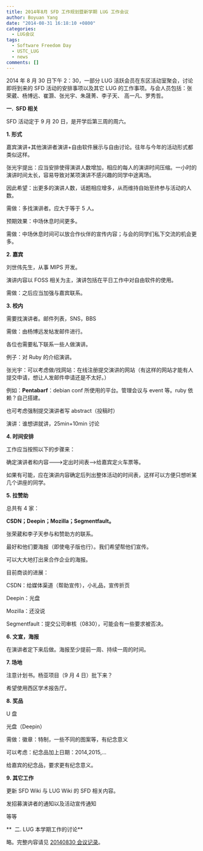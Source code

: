 ```yaml
---
title: 2014年8月 SFD 工作规划暨新学期 LUG 工作会议
author: Boyuan Yang
date: "2014-08-31 16:18:10 +0800"
categories:
  - LUG会议
tags:
  - Software Freedom Day
  - USTC_LUG
  - news
comments: []
---
```


2014 年 8 月 30 日下午 2：30，一部分 LUG 活跃会员在东区活动室聚会，讨论即将到来的 SFD 活动的安排事项以及其它 LUG 的工作事项。与会人员包括：张荣葳、杨博远、崔灏、张光宇、朱晟菁、李子天、 高一凡、罗秀哲。

**一.  SFD 相关**

SFD 活动定于 9 月 20 日，是开学后第三周的周六。

**1. 形式**

嘉宾演讲+其他演讲者演讲+自由软件展示与自由讨论。往年与今年的活动形式都类似这样。

张光宇提出：应当安排使得演讲人数增加，相应的每人的演讲时间压缩。一小时的演讲时间太长，容易导致对某项演讲不感兴趣的同学中途离场。

因此希望：出更多的演讲人数，话题相应增多，从而维持自始至终参与活动的人数。

需做：多找演讲者。应大于等于 5 人。

预期效果：中场休息时间更多。

需做：中场休息时间可以放合作伙伴的宣传内容；与会的同学们私下交流的机会更多。

**2. 嘉宾**

刘世伟先生，从事 MIPS 开发。

演讲内容以 FOSS 相关为主，演讲包括在平日工作中对自由软件的使用。

需做：之后应当加强与嘉宾联系。

**3. 校内**

需要找演讲者。邮件列表，SNS，BBS

需做：由杨博远发帖发邮件进行。

各位也需要私下联系一些人做演讲。

例子：对 Ruby 的介绍演讲。

张光宇：可以考虑做/找网站：在线注册提交演讲的网站（有这样的网站才能有人提交申请，想让人发邮件申请还是不太好。）

例如：**Pentabarf**：debian conf 所使用的平台。管理会议与 event 等。ruby 依赖？自己搭建。

也可考虑强制提交演讲者写 abstract（投稿时）

演讲：谁想讲就讲，25min+10min 讨论

**4. 时间安排**

工作应当按照以下的步骤来：

确定演讲者和内容--->定出时间表-->给嘉宾定火车票等。

如果有可能，应在演讲内容确定后列出整体活动的时间表，这样可以方便只想听某几个讲座的同学。

**5. 拉赞助**

总共有 4 家：

**CSDN；Deepin；Mozilla；Segmentfault。**

张荣葳和李子天参与和赞助方的联系。

最好和他们要海报（即使电子版也行）。我们希望帮他们宣传。

可以大大地打出来合作企业的海报。

目前商谈的进展：

CSDN：给媒体渠道（帮助宣传），小礼品，宣传折页

Deepin：光盘

Mozilla：还没说

Segmentfault：提交公司审核（0830），可能会有一些要求被否决。

**6. 文宣，海报**

在演讲者定下来后做。海报至少提前一周、持续一周的时间。

**7. 场地**

注意计划书。杨亚项目（9 月 4 日）批下来？

希望使用西区学术报告厅。

**8. 奖品**

U 盘

光盘（Deepin）

需做：徽章：特制，一些不同的图案等，有纪念意义

可以考虑：纪念品加上日期：2014,2015,...

给嘉宾的纪念品，要求更有纪念意义。

**9. 其它工作**

更新 SFD Wiki 与 LUG Wiki 的 SFD 相关内容。

发招募演讲者的通知以及活动宣传通知

等等

**  二. LUG 本学期工作的讨论**

略。完整内容请见 [20140830 会议记录](https://lug.ustc.edu.cn/wiki/lug/internal/minutes/20140830)。
